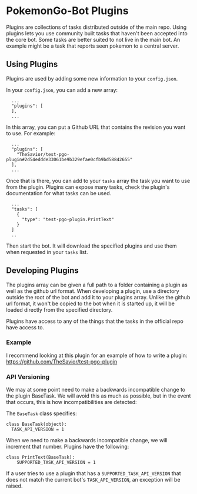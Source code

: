 # PokemonGo-Bot Plugins
Plugins are collections of tasks distributed outside of the main repo. Using plugins lets you use community built tasks that haven't been accepted into the core bot. Some tasks are better suited to not live in the main bot. An example might be a task that reports seen pokemon to a central server.

## Using Plugins
Plugins are used by adding some new information to your `config.json`.

In your `config.json`, you can add a new array:

```
  ...
  "plugins": [
  ],
  ...
```

In this array, you can put a Github URL that contains the revision you want to use. For example:

```
  ...
  "plugins": [
    "TheSavior/test-pgo-plugin#2d54eddde33061be9b329efae0cfb9bd58842655"
  ],
  ...
```

Once that is there, you can add to your `tasks` array the task you want to use from the plugin. Plugins can expose many tasks, check the plugin's documentation for what tasks can be used.

```
  ...
  "tasks": [
    {
      "type": "test-pgo-plugin.PrintText"
    }
  ]
  ..
```

Then start the bot. It will download the specified plugins and use them when requested in your `tasks` list.

## Developing Plugins
The plugins array can be given a full path to a folder containing a plugin as well as the github url format. When developing a plugin, use a directory outside the root of the bot and add it to your plugins array. Unlike the github url format, it won't be copied to the bot when it is started up, it will be loaded directly from the specified directory.

Plugins have access to any of the things that the tasks in the official repo have access to.

### Example
I recommend looking at this plugin for an example of how to write a plugin: https://github.com/TheSavior/test-pgo-plugin

### API Versioning
We may at some point need to make a backwards incompatible change to the plugin BaseTask. We will avoid this as much as possible, but in the event that occurs, this is how incompatibilities are detected:

The `BaseTask` class specifies:

```
class BaseTask(object):
  TASK_API_VERSION = 1
```

When we need to make a backwards incompatible change, we will increment that number. Plugins have the following:

```
class PrintText(BaseTask):
    SUPPORTED_TASK_API_VERSION = 1
```

If a user tries to use a plugin that has a `SUPPORTED_TASK_API_VERSION` that does not match the current bot's `TASK_API_VERSION`, an exception will be raised.


